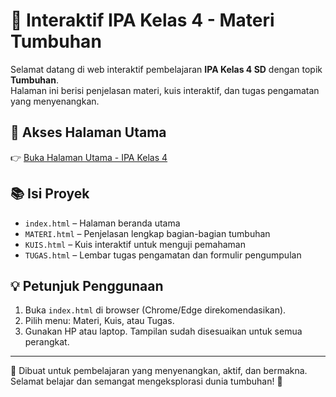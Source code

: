 # 🌱 Interaktif IPA Kelas 4 - Materi Tumbuhan

Selamat datang di web interaktif pembelajaran **IPA Kelas 4 SD** dengan topik **Tumbuhan**.  
Halaman ini berisi penjelasan materi, kuis interaktif, dan tugas pengamatan yang menyenangkan.

## 🔗 Akses Halaman Utama

👉 [Buka Halaman Utama - IPA Kelas 4](index.html)

## 📚 Isi Proyek

- `index.html` – Halaman beranda utama
- `MATERI.html` – Penjelasan lengkap bagian-bagian tumbuhan
- `KUIS.html` – Kuis interaktif untuk menguji pemahaman
- `TUGAS.html` – Lembar tugas pengamatan dan formulir pengumpulan

## 💡 Petunjuk Penggunaan

1. Buka `index.html` di browser (Chrome/Edge direkomendasikan).
2. Pilih menu: Materi, Kuis, atau Tugas.
3. Gunakan HP atau laptop. Tampilan sudah disesuaikan untuk semua perangkat.

---

🎉 Dibuat untuk pembelajaran yang menyenangkan, aktif, dan bermakna.  
Selamat belajar dan semangat mengeksplorasi dunia tumbuhan! 🌿

